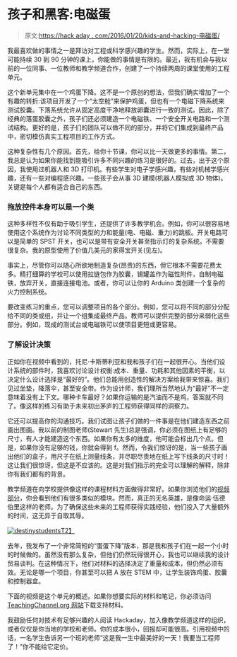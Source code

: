 # 孩子和黑客:电磁蛋

> 原文:[https://hack aday . com/2016/01/20/kids-and-hacking-电磁蛋/](https://hackaday.com/2016/01/20/kids-and-hacking-electromagnetic-eggs/)

我最喜欢做的事情之一是拜访对工程或科学感兴趣的学生。然而，实际上，在一堂可能持续 30 到 90 分钟的课上，你能做的事情是有限的。最近，我有机会与我以前的一位同事、一位教师和教学频道合作，创建了一个持续两周的课堂使用的工程单元。

这个新单元集中在一个鸡蛋下降。这不是一个原创的想法，但我们确实增加了一个有趣的转折:该项目开发了一个“太空舱”来保护鸡蛋，但也有一个电磁下降系统来测试胶囊。下落系统允许从固定高度干净地释放卵囊进行一致的测试。因此，除了经典的落蛋胶囊之外，孩子们还必须建造一个电磁铁、一个安全开关电路和一个测试结构。更好的是，孩子们的团队可以做不同的部分，并将它们集成到最终产品中，密切模仿真实工程项目的工作方式。

这种复杂性有几个原因。首先，给你十节课，你可以比一天做更多的事情。第二，我总是认为如果你能找到能吸引许多不同兴趣的练习是很好的。过去，出于这个原因，我使用过机器人和 3D 打印机。有些学生对电子学感兴趣，有些对机械学感兴趣，还有一些对编程感兴趣。一些孩子会从事 3D 建模(机器人模拟或 3D 物体)。关键是每个人都有适合自己的东西。

### 拖放控件本身可以是一个类

这种多样性不仅有助于吸引学生，还提供了许多教学机会。例如，你可以很容易地使用这个系统作为讨论不同类型的力和能量(电、电磁、重力)的跳板。开关电路可以是简单的 SPST 开关，也可以是带有安全开关甚至指示灯的复杂系统。不需要很复杂。我的原型使用了价值几美元的家得宝开关(见左)。

事实上，尽管你可以随心所欲地制造复杂(昂贵)的东西，但它根本不需要花费太多。精打细算的学校可以使用拉链包作为胶囊，锡罐盖作为磁性附件，自制电磁铁，放弃开关，直接连接电池。或者，你可以让你的 Arduino 类创建一个复杂的火力控制系统。

要改变练习的重点，您可以调整项目的各个部分。例如，您可以将不同的部分分配给不同的类或组，并让一个组集成最终产品。教师可以提供完整的部分来弱化这些部分。例如，现成的测试台或电磁铁可以使项目更短或更容易。

### 了解设计决策

正如你在视频中看到的，托尼·卡斯蒂利亚和我和孩子们在一起很开心。当他们设计系统的部件时，我喜欢讨论设计权衡:成本、重量、功耗和其他因素的平衡，以决定什么设计选择是“最好的”。他们总能用创造性的解决方案给我带来惊喜。我们见过坐垫，降落伞，甚至安全带。作为设计师，我们理所当然地认为“最好”不一定意味着没有上下文。哪种卡车最好？如果你运输的是汽油而不是鸡，答案就不同了。像这样的练习有助于未来初出茅庐的工程师获得同样的洞察力。

它还可以提高你的沟通技巧。我们试图让孩子们做的一件事是在他们建造东西之前画出图画。我以前的制图老师(Stewart 先生)总是强调，你必须在图纸上有足够的尺寸，有人才能建造这个东西。如果你有太多的维度，他可能会标出几个点。但是，如果你没有足够的钱，你就会得到 f。然而，令我们惊讶的是，当一些孩子画出他们的盒子，用尺子在纸上测量线条，并尽职尽责地在纸上写下线条的尺寸时！这让我们很惊讶，但这是不应该的。这是对我们指示的完全可以理解的解释，除非你有我们都有的背景。

教学频道在向学校提供像这样的课程材料方面做得非常好。如果你浏览他们的[视频部分](https://www.teachingchannel.org/videos?default=1)，你会看到他们有很多类似的模块。然而，真正的无名英雄，是像命运·伍德伯里这样的老师。为了确保这些未来的工程师获得实践经验，他们投入了大量额外的时间，这无异于自取其辱。

[![destinystudents](../Images/2e362b500e2cfc8543362b2b48ef97a6.png)T2】](https://hackaday.com/wp-content/uploads/2016/01/destinystudents.png)

去年，我发布了一个非常简短的“蛋蛋下降”版本，那是我和孩子们在一起一个小时的时候做的。虽然没有那么复杂，但他们仍然玩得很开心，我也可以继续我的设计贸易谈判。在这种情况下，他们对材料的选择决定了重量和成本，但仍然必须有效。无论是哪一个项目，你甚至可以把 A 放在 STEM 中，让学生装饰鸡蛋、胶囊和控制器盒。

下面的视频是这个单元的概述。如果你想要实际的材料和笔记，你必须访问[TeachingChannel.org 网站](https://www.teachingchannel.org/videos/engineering-model-blueprint-challenge-boeing)下载支持材料。

我鼓励任何对技术有足够兴趣的人阅读 Hackaday，加入像教学频道这样的组织，或者仅仅是你当地的学校和老师。你的成本很小，回报却可能很高。引用视频中的话，一名学生告诉另一个班的老师“这是我一生中最美好的一天！我要当工程师了！”你不能给它定价。